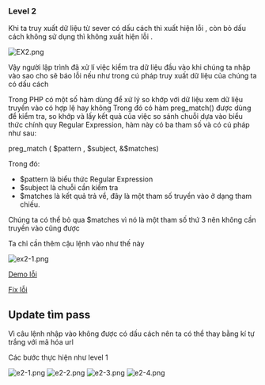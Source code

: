 ### Level 2

Khi ta truy xuất dữ liệu từ sever có dấu cách thì xuất hiện lỗi , còn bỏ dấu cách không sử dụng thì không xuất hiện lỗi .

<img src="http://sv1.upsieutoc.com/2017/02/23/EX2.png" alt="EX2.png" border="0" />

Vậy người lập trình đã xử lí việc kiểm tra dữ liệu đầu vào khi chúng ta nhập vào sao cho sẽ báo lỗi nếu như trong cú pháp truy xuất dữ 
liệu của chúng ta có dấu cách

Trong PHP có một số hàm dùng để xử lý so khớp với dữ liệu xem dữ liệu truyền vào có hợp lệ hay không 
Trong đó có hàm preg_match() được dùng để kiểm tra, so khớp và lấy kết quả của việc so sánh chuỗi dựa vào biểu thức chính quy Regular Expression, hàm này có ba tham số và có cú pháp như sau:

preg_match ( $pattern , $subject, &$matches)

Trong đó:
<ul>
	<li>$pattern là biểu thức Regular Expression</li>
	<li>$subject là chuỗi cần kiểm tra</li>
	<li>$matches là kết quả trả về, đây là một tham số truyền vào ở dạng tham chiếu.</li>
</ul>
Chúng ta có thể bỏ qua $matches vì nó là một tham số thứ 3 nên không cần truyền vào cũng được 

Ta chỉ cần thêm cậu lệnh vào như thế này 

<img src="http://sv1.upsieutoc.com/2017/02/23/ex2-1.png" alt="ex2-1.png" border="0" />

[Demo lỗi](http://trainphp.pe.hu/testex2.php)


[Fix lỗi](http://trainphp.pe.hu/dafix.php)

## Update tìm pass

Vì câu lệnh nhập vào không được có dấu cách nên ta có thể thay bằng kí tự trắng với mã hóa url 

Các bước thực hiện như level 1

<img src="http://sv1.upsieutoc.com/2017/02/26/e2-1.png" alt="e2-1.png" border="0" />

<img src="http://sv1.upsieutoc.com/2017/02/26/e2-2.png" alt="e2-2.png" border="0" />

<img src="http://sv1.upsieutoc.com/2017/02/26/e2-3.png" alt="e2-3.png" border="0" />

<img src="http://sv1.upsieutoc.com/2017/02/26/e2-4.png" alt="e2-4.png" border="0" />
